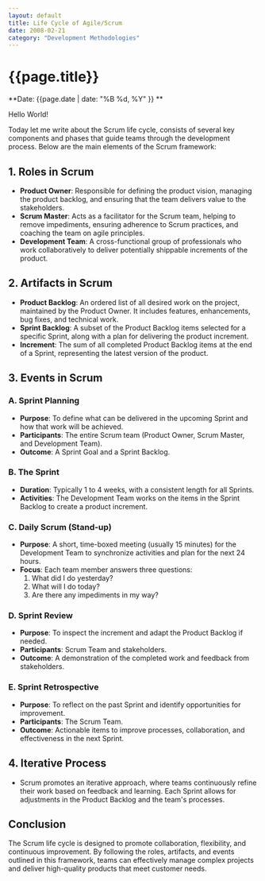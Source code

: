 ```yaml
---
layout: default
title: Life Cycle of Agile/Scrum
date: 2008-02-21
category: "Development Methodologies"
---
```



# {{page.title}}

**Date: {{page.date | date: "%B %d, %Y" }} **

Hello World!

Today let me write about the Scrum life cycle, consists of several key components and phases that guide teams through the development process. Below are the main elements of the Scrum framework:

## 1. **Roles in Scrum**

- **Product Owner**: Responsible for defining the product vision, managing the product backlog, and ensuring that the team delivers value to the stakeholders.
- **Scrum Master**: Acts as a facilitator for the Scrum team, helping to remove impediments, ensuring adherence to Scrum practices, and coaching the team on agile principles.
- **Development Team**: A cross-functional group of professionals who work collaboratively to deliver potentially shippable increments of the product.

## 2. **Artifacts in Scrum**

- **Product Backlog**: An ordered list of all desired work on the project, maintained by the Product Owner. It includes features, enhancements, bug fixes, and technical work.
- **Sprint Backlog**: A subset of the Product Backlog items selected for a specific Sprint, along with a plan for delivering the product increment.
- **Increment**: The sum of all completed Product Backlog items at the end of a Sprint, representing the latest version of the product.

## 3. **Events in Scrum**

### A. **Sprint Planning**
- **Purpose**: To define what can be delivered in the upcoming Sprint and how that work will be achieved.
- **Participants**: The entire Scrum team (Product Owner, Scrum Master, and Development Team).
- **Outcome**: A Sprint Goal and a Sprint Backlog.

### B. **The Sprint**
- **Duration**: Typically 1 to 4 weeks, with a consistent length for all Sprints.
- **Activities**: The Development Team works on the items in the Sprint Backlog to create a product increment.

### C. **Daily Scrum (Stand-up)**
- **Purpose**: A short, time-boxed meeting (usually 15 minutes) for the Development Team to synchronize activities and plan for the next 24 hours.
- **Focus**: Each team member answers three questions:
  1. What did I do yesterday?
  2. What will I do today?
  3. Are there any impediments in my way?

### D. **Sprint Review**
- **Purpose**: To inspect the increment and adapt the Product Backlog if needed.
- **Participants**: Scrum Team and stakeholders.
- **Outcome**: A demonstration of the completed work and feedback from stakeholders.

### E. **Sprint Retrospective**
- **Purpose**: To reflect on the past Sprint and identify opportunities for improvement.
- **Participants**: The Scrum Team.
- **Outcome**: Actionable items to improve processes, collaboration, and effectiveness in the next Sprint.

## 4. **Iterative Process**
- Scrum promotes an iterative approach, where teams continuously refine their work based on feedback and learning. Each Sprint allows for adjustments in the Product Backlog and the team's processes.

## Conclusion
The Scrum life cycle is designed to promote collaboration, flexibility, and continuous improvement. By following the roles, artifacts, and events outlined in this framework, teams can effectively manage complex projects and deliver high-quality products that meet customer needs.

